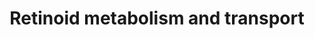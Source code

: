 ---
annotations:
- type: Pathway Ontology
  value: retinoid metabolic pathway
- type: Pathway Ontology
  value: classic metabolic pathway
authors:
- ReactomeTeam
- Egonw
description: Vitamin A (all-trans-retinol) must be taken up, either as carotenes from
  plants, or as retinyl esters from animal food. The most prominent carotenes are
  alpha-carotene, lycopene, lutein, beta-cryptoxanthine, and especially beta-carotene.
  After uptake they are mostly broken down to retinal. Retinyl esters are hydrolysed
  like other fats. In enterocytes, retinoids bind to retinol-binding protein (RBP).
  Transport from enterocytes to the liver happens via chylomicrons (Harrison & Hussain
  2001, Harrison 2005).  View original pathway at [http://www.reactome.org/PathwayBrowser/#DIAGRAM=975634
  Reactome].
last-edited: 2021-01-25
organisms:
- Homo sapiens
redirect_from:
- /index.php/Pathway:WP3839
- /instance/WP3839
schema-jsonld:
- '@context': https://schema.org/
  '@id': https://wikipathways.github.io/pathways/WP3839.html
  '@type': Dataset
  creator:
    '@type': Organization
    name: WikiPathways
  description: Vitamin A (all-trans-retinol) must be taken up, either as carotenes
    from plants, or as retinyl esters from animal food. The most prominent carotenes
    are alpha-carotene, lycopene, lutein, beta-cryptoxanthine, and especially beta-carotene.
    After uptake they are mostly broken down to retinal. Retinyl esters are hydrolysed
    like other fats. In enterocytes, retinoids bind to retinol-binding protein (RBP).
    Transport from enterocytes to the liver happens via chylomicrons (Harrison & Hussain
    2001, Harrison 2005).  View original pathway at [http://www.reactome.org/PathwayBrowser/#DIAGRAM=975634
    Reactome].
  keywords:
  - 'atR-PALM '
  - 'AKR1C4 '
  - nascent CM:atREs
  - CR:atREs:HSPG:apoE
  - 'HS/HPIN-PGs '
  - AKRs
  - LCFAs
  - 'PNLIP '
  - 'GPIHBP1 '
  - RBP4:atROL
  - '9cRA '
  - BCMO1:Fe2+
  - RBP2:atRAL
  - 'atR-OLEA '
  - NREH
  - RBP1:atROL
  - HDL:apoC-II:apoC-III:apoE
  - LRAT
  - 'CHOL '
  - GPIHBP1:HSPG:LPL
  - 'BCO2 '
  - 'STEA '
  - 'LRP10 '
  - nascent CM
  - 'TTR '
  - 'HSPG '
  - 'PALML '
  - 'AKR1C3 '
  - bION
  - Visual
  - NADP+
  - 'LRP2 '
  - APOM:retinoids
  - APOE
  - H2O
  - FACYLs
  - BCO2:Fe2+
  - NAD+
  - 'APOE '
  - REH
  - 'OLEA '
  - 'TAGs '
  - 'LRP1 '
  - CR
  - CR:atREs
  - RDH11
  - LRPs
  - APO10al
  - 'PALM '
  - 'APOA1(25-266) '
  - 'atRA '
  - 'TAG '
  - 'CHEST '
  - 'Fe2+ '
  - 'HS(2)-PGs '
  - 'atR-STEA '
  - spherical
  - 'AKR1B10 '
  - 'OLEL '
  - PLB1
  - 'LINL '
  - NADH
  - retinoids
  - H+
  - 'APOA4 '
  - betaC
  - 'HS(1)-PGs '
  - atREs
  - DAGs
  - 'LRP12 '
  - phototransduction
  - 'RBP2 '
  - RETSAT
  - RPALM
  - RBP1
  - PNLIP:CLPS
  - 'AKR1C1 '
  - 'RBP4(19-201) '
  - TTR tetramer
  - TTR:RBP4:atROL
  - HSPGs
  - 'atR-LINA '
  - RBP2
  - 'LPL '
  - LDLR
  - 'APOA2(24-100) '
  - 'BCMO1 '
  - APOM
  - NADPH
  - 'RBP1 '
  - 'APOC3 '
  - 'PL '
  - 'atROL '
  - 'HS(3)-PGs '
  - 'APOB(28-2179) '
  - 'CLPS '
  - FAs
  - atROL
  - PALM
  - RBP4(19-201)
  - 'LRP8 '
  - 'APOA1(25-267) '
  - at-13,14-dhROL
  - RBP2:atROL
  - 'LINA '
  - mature CM:atREs
  - dimer
  - 'atRAL '
  - spherical HDL
  - O2
  - atRAL
  - 'APOM '
  - 'APOC2 '
  - 'HS(4)-PGs '
  - 'HS(5)-PGs '
  - 'STEAL '
  license: CC0
  name: Retinoid metabolism and transport
seo: CreativeWork
title: Retinoid metabolism and transport
wpid: WP3839
---